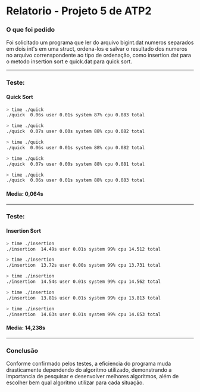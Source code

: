 # Relatorio - Projeto 5 de ATP2

### O que foi pedido

Foi solicitado um programa que ler do arquivo bigint.dat numeros separados em dois int's em uma struct,
ordena-los e salvar o resultado dos numeros no arquivo correnspondente ao tipo de ordenação,
como insertion.dat para o metodo insertion sort e quick.dat para quick sort.

---

### Teste:
#### Quick Sort
```sh
> time ./quick
./quick  0.06s user 0.01s system 87% cpu 0.083 total

> time ./quick
./quick  0.07s user 0.00s system 88% cpu 0.082 total

> time ./quick
./quick  0.06s user 0.01s system 88% cpu 0.082 total

> time ./quick
./quick  0.07s user 0.00s system 88% cpu 0.081 total

> time ./quick
./quick  0.06s user 0.01s system 88% cpu 0.083 total
```
#### Media: 0,064s

---

### Teste:
#### Insertion Sort
```sh
> time ./insertion
./insertion  14.49s user 0.01s system 99% cpu 14.512 total

> time ./insertion
./insertion  13.72s user 0.00s system 99% cpu 13.731 total

> time ./insertion
./insertion  14.54s user 0.01s system 99% cpu 14.562 total

> time ./insertion
./insertion  13.81s user 0.01s system 99% cpu 13.813 total

> time ./insertion
./insertion  14.63s user 0.01s system 99% cpu 14.653 total
```
#### Media: 14,238s

---

### Conclusão

Conforme confirmado pelos testes, a eficiencia do programa muda drasticamente dependendo do algoritmo utilizado,
demonstrando a importancia de pesquisar e desenvolver melhores algoritmos,
além de escolher bem qual algoritmo utilizar para cada situação.
